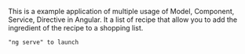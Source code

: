 This is a example application of multiple usage of Model, Component, Service, Directive in Angular.
It a list of recipe that allow you to add the ingredient of the recipe to a shopping list.

```
"ng serve" to launch
```

